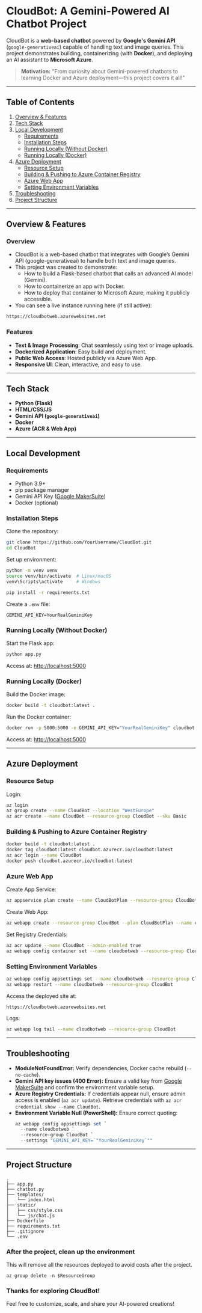 # CloudBot: A Gemini-Powered AI Chatbot Project

CloudBot is a **web-based chatbot** powered by **Google's Gemini API** (`google-generativeai`) capable of handling text and image queries. This project demonstrates building, containerizing (with **Docker**), and deploying an AI assistant to **Microsoft Azure**.

> **Motivation:** "From curiosity about Gemini-powered chatbots to learning Docker and Azure deployment—this project covers it all!"

---

## Table of Contents

1. [Overview & Features](#overview--features)
2. [Tech Stack](#tech-stack)
3. [Local Development](#local-development)
   - [Requirements](#requirements)
   - [Installation Steps](#installation-steps)
   - [Running Locally (Without Docker)](#running-locally-without-docker)
   - [Running Locally (Docker)](#running-locally-docker)
4. [Azure Deployment](#azure-deployment)
   - [Resource Setup](#resource-setup)
   - [Building & Pushing to Azure Container Registry](#building--pushing-to-azure-container-registry)
   - [Azure Web App](#azure-web-app)
   - [Setting Environment Variables](#setting-environment-variables)
5. [Troubleshooting](#troubleshooting)
6. [Project Structure](#project-structure)

---

## Overview & Features

### Overview

- CloudBot is a web-based chatbot that integrates with Google’s Gemini API (google-generativeai) to handle both text and image queries. 
- This project was created to demonstrate:
    - How to build a Flask-based chatbot that calls an advanced AI model (Gemini).
    - How to containerize an app with Docker.
    - How to deploy that container to Microsoft Azure, making it publicly accessible.
- You can see a live instance running here (if still active):
```bash
https://cloudbotweb.azurewebsites.net
```


### Features

- **Text & Image Processing**: Chat seamlessly using text or image uploads.
- **Dockerized Application**: Easy build and deployment.
- **Public Web Access**: Hosted publicly via Azure Web App.
- **Responsive UI**: Clean, interactive, and easy to use.

---

## Tech Stack

- **Python (Flask)**
- **HTML/CSS/JS**
- **Gemini API (`google-generativeai`)**
- **Docker**
- **Azure (ACR & Web App)**

---

## Local Development

### Requirements

- Python 3.9+
- pip package manager
- Gemini API Key ([Google MakerSuite](https://makersuite.google.com/app/apikey))
- Docker (optional)

### Installation Steps

Clone the repository:
```bash
git clone https://github.com/YourUsername/CloudBot.git
cd CloudBot
```

Set up environment:
```bash
python -m venv venv
source venv/bin/activate  # Linux/macOS
venv\Scripts\activate     # Windows

pip install -r requirements.txt
```

Create a `.env` file:
```env
GEMINI_API_KEY=YourRealGeminiKey
```

### Running Locally (Without Docker)

Start the Flask app:
```bash
python app.py
```
Access at: [http://localhost:5000](http://localhost:5000)

### Running Locally (Docker)

Build the Docker image:
```bash
docker build -t cloudbot:latest .
```

Run the Docker container:
```bash
docker run -p 5000:5000 -e GEMINI_API_KEY="YourRealGeminiKey" cloudbot:latest
```

Access at: [http://localhost:5000](http://localhost:5000)

---

## Azure Deployment

### Resource Setup

Login:
```bash
az login
az group create --name CloudBot --location "WestEurope"
az acr create --name CloudBot --resource-group CloudBot --sku Basic
```

### Building & Pushing to Azure Container Registry

```bash
docker build -t cloudbot:latest .
docker tag cloudbot:latest cloudbot.azurecr.io/cloudbot:latest
az acr login --name CloudBot
docker push cloudbot.azurecr.io/cloudbot:latest
```

### Azure Web App

Create App Service:
```bash
az appservice plan create --name CloudBotPlan --resource-group CloudBot --sku B1 --is-linux
```

Create Web App:
```bash
az webapp create --resource-group CloudBot --plan CloudBotPlan --name cloudbotweb --deployment-container-image-name cloudbot.azurecr.io/cloudbot:latest
```

Set Registry Credentials:
```bash
az acr update --name CloudBot --admin-enabled true
az webapp config container set --name cloudbotweb --resource-group CloudBot --container-image-name cloudbot.azurecr.io/cloudbot:latest --container-registry-url https://cloudbot.azurecr.io --container-registry-user <ACR_USERNAME> --container-registry-password "<ACR_PASSWORD>"
```

### Setting Environment Variables

```bash
az webapp config appsettings set --name cloudbotweb --resource-group CloudBot --settings GEMINI_API_KEY="YourRealGeminiKey"
az webapp restart --name cloudbotweb --resource-group CloudBot
```

Access the deployed site at:
```
https://cloudbotweb.azurewebsites.net
```

Logs:
```bash
az webapp log tail --name cloudbotweb --resource-group CloudBot
```

---

## Troubleshooting

- **ModuleNotFoundError:** Verify dependencies, Docker cache rebuild (`--no-cache`).
- **Gemini API key issues (400 Error):** Ensure a valid key from [Google MakerSuite](https://makersuite.google.com/app/apikey) and confirm the environment variable setup.
- **Azure Registry Credentials:** If credentials appear null, ensure admin access is enabled (`az acr update`). Retrieve credentials with `az acr credential show --name CloudBot`.
- **Environment Variable Null (PowerShell):** Ensure correct quoting:
  ```powershell
  az webapp config appsettings set `
    --name cloudbotweb `
    --resource-group CloudBot `
    --settings "GEMINI_API_KEY=`"YourRealGeminiKey`""
  ```

---

## Project Structure

```
.
├── app.py
├── chatbot.py
├── templates/
│   └── index.html
├── static/
│   ├── css/style.css
│   └── js/chat.js
├── Dockerfile
├── requirements.txt
├── .gitignore
└── .env
```
### After the project, clean up the environment
This will remove all the resources deployed to avoid costs after the project.
```
az group delete -n $ResourceGroup
```
### Thanks for exploring CloudBot!

Feel free to customize, scale, and share your AI-powered creations!

